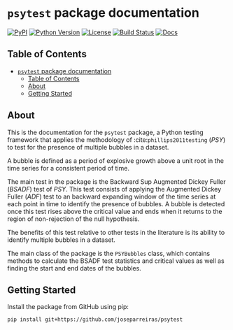 # `psytest` package documentation

[![PyPI](https://img.shields.io/pypi/v/psytest?color=blue)](https://pypi.org/project/psytest/)
[![Python Version](https://img.shields.io/pypi/pyversions/psytest)](https://www.python.org/)
[![License](https://img.shields.io/github/license/joseparreiras/psytest)](https://github.com/joseparreiras/psytest/blob/main/LICENSE)
[![Build Status](https://img.shields.io/github/actions/workflow/status/joseparreiras/psytest/python-app.yml)](https://github.com/joseparreiras/psytest/actions)
[![Docs](https://img.shields.io/badge/docs-online-blue.svg)](https://joseparreiras.github.io/docs/_build/html/index.html)

## Table of Contents

- [`psytest` package documentation](#psytest-package-documentation)
  - [Table of Contents](#table-of-contents)
  - [About ](#about-)
  - [Getting Started ](#getting-started-)

## About <a name = "about"></a>

This is the documentation for the `psytest` package, a Python testing framework that applies the methodology of :cite:`phillips2011testing` (_PSY_) to test for the presence of multiple bubbles in a dataset.

A bubble is defined as a period of explosive growth above a unit root in the time series for a consistent period of time.

The main test in the package is the Backward Sup Augmented Dickey Fuller (_BSADF_) test of _PSY_. This test consists of applying the Augmented Dickey Fuller (_ADF_) test to an backward expanding window of the time series at each point in time to identify the presence of bubbles. A bubble is detected once this test rises above the critical value and ends when it returns to the region of non-rejection of the null hypothesis.

The benefits of this test relative to other tests in the literature is its ability to identify multiple bubbles in a dataset.

The main class of the package is the `PSYBubbles` class, which contains methods to calculate the BSADF test statistics and critical values as well as finding the start and end dates of the bubbles.

## Getting Started <a name = "getting_started"></a>

Install the package from GitHub using pip:

```bash
pip install git+https://github.com/joseparreiras/psytest
```
